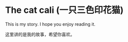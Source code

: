 # The cat cali (一只三色印花猫)

This is my story. I hope you enjoy reading it.

这里讲的是我的故事，希望你喜欢。

```{tableofcontents}
```
